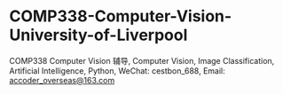 # COMP338-Computer-Vision-University-of-Liverpool
COMP338 Computer Vision 辅导, Computer Vision, Image Classification, Artificial Intelligence, Python, WeChat: cestbon_688, Email: accoder_overseas@163.com

